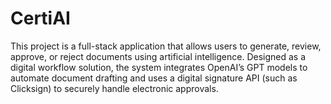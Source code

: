 # CertiAI
This project is a full-stack application that allows users to generate, review, approve, or reject documents using artificial intelligence. Designed as a digital workflow solution, the system integrates OpenAI’s GPT models to automate document drafting and uses a digital signature API (such as Clicksign) to securely handle electronic approvals.
